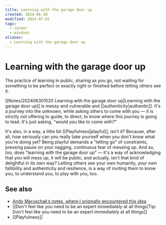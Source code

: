 ```yaml
---
title: Learning with the garage door up
created: 2024-06-30
modified: 2024-07-01
tags:
  - career
  - mindset
aliases:
  - Learning with the garage door up
---
```


# Learning with the garage door up
The practice of learning in public, sharing as you go, not waiting for something to be perfect or exactly right or finished before letting others see it.

[[Notes/202406301520 Learning with the garage door up|Learning with the garage door up]] is messy and vulnerable and [[authenticity|authentic]]. It's a journey into the unknown, while asking others to come with you — it is strictly *not* offering to guide, to direct, to know where this journey is going to lead. It's just asking, "would you like to come with?"

It's also, in a way, a little bit [[Playfulness|playful]], isn't it? Because, after all, how seriously can you really take yourself when you don't know what you're doing yet? Being playful demands a "letting go" of constraints, pressing pause on your nagging, continuous fear of messing up. And so, too, does "learning with the garage door up" — it's a way of acknowledging that you will mess up, it will be public, and actually, isn't that kind of delightful in its own way? Letting others see your own humanity, your own fallibility and authenticity and resilience, is a way of inviting them to know you, to understand you, to play with you, too.

## See also
- [Andy Maruschak’s notes, where I originally encountered this idea](https://notes.andymatuschak.org/zCMhncA1iSE74MKKYQS5PBZ)
- [[Don't feel like you need to be an expert immediately at all things|Tip: Don't feel like you need to be an expert immediately at all things]]
- [[Playfulness]]
